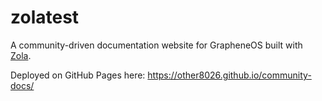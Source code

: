 # zolatest

A community-driven documentation website for GrapheneOS built with [Zola](https://www.getzola.org/).

Deployed on GitHub Pages here: https://other8026.github.io/community-docs/